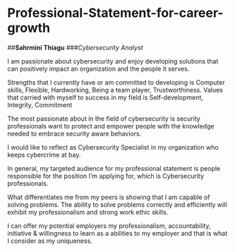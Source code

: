# Professional-Statement-for-career-growth
##**Sahrmini Thiagu**
###_Cybersecurity Analyst_ 

I am passionate about cybersecurity and enjoy developing solutions that can positively impact an organization and the people it serves.


Strengths that I currently have or am committed to developing is Computer skills, Flexible, Hardworking, Being a team player, Trustworthiness.
Values that carried with myself to success in my field is Self-development, Integrity, Commitment


The most passionate about in the field of cybersecurity is security professionals want to protect and empower people with the knowledge needed to embrace security aware behaviors.


I would like to reflect as Cybersecurity Specialist in my organization who keeps cybercrime at bay.


In general, my targeted audience for my professional statement is people responsible for the position I’m applying for, which is Cybersecurity professionals.


What differentiates me from my peers is showing that I am capable of solving problems. The ability to solve problems correctly and efficiently will exhibit my professionalism and strong work ethic skills.


I can offer my potential employers my professionalism, accountability, initiative & willingness to learn as a abilities to my employer and that is what I consider as my uniqueness.
